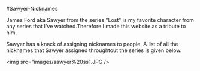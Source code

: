 #Sawyer-Nicknames

James Ford aka Sawyer from the series "Lost" is my favorite character from any series that I've watched.Therefore I made this website as a tribute to him.

Sawyer has a knack of assigning nicknames to people. A list of all the nicknames that Sawyer assigned throughtout the series is given below. 

<img src="images/sawyer%20ss1.JPG />

